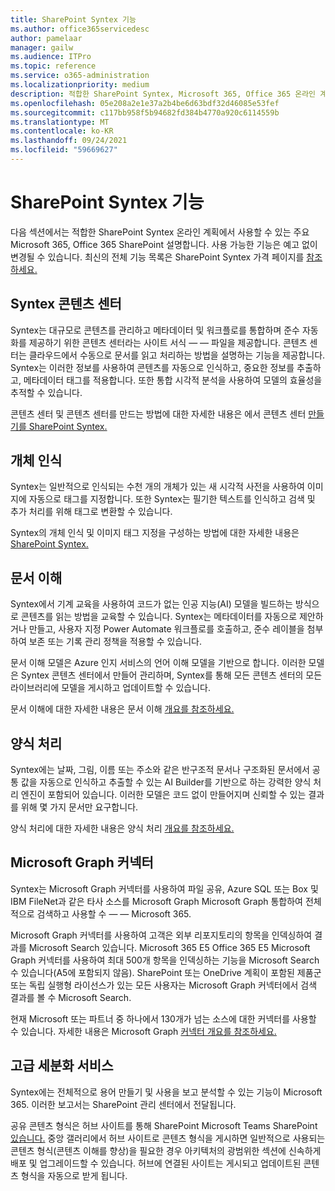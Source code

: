 ```yaml
---
title: SharePoint Syntex 기능
ms.author: office365servicedesc
author: pamelaar
manager: gailw
ms.audience: ITPro
ms.topic: reference
ms.service: o365-administration
ms.localizationpriority: medium
description: 적합한 SharePoint Syntex, Microsoft 365, Office 365 온라인 계획에서 사용할 수 있는 주요 SharePoint 대해 자세히 알아보습니다.
ms.openlocfilehash: 05e208a2e1e37a2b4be6d63bdf32d46085e53fef
ms.sourcegitcommit: c117bb958f5b94682fd384b4770a920c6114559b
ms.translationtype: MT
ms.contentlocale: ko-KR
ms.lasthandoff: 09/24/2021
ms.locfileid: "59669627"
---
```

# <a name="sharepoint-syntex-features"></a>SharePoint Syntex 기능 

다음 섹션에서는 적합한 [](sharepoint-syntex-service-description.md) SharePoint Syntex 온라인 계획에서 사용할 수 있는 주요 Microsoft 365, Office 365 SharePoint 설명합니다. 사용 가능한 기능은 예고 없이 변경될 수 있습니다. 최신의 전체 기능 목록은 SharePoint Syntex 가격 페이지를 [참조하세요.](https://www.microsoft.com/microsoft-365/enterprise/sharepoint-syntex)

## <a name="syntex-content-center"></a>Syntex 콘텐츠 센터

Syntex는 대규모로 콘텐츠를 관리하고 메타데이터 및 워크플로를 통합하며 준수 자동화를 제공하기 위한 콘텐츠 센터라는 사이트 서식 &mdash;  &mdash; 파일을 제공합니다. 콘텐츠 센터는 클라우드에서 수동으로 문서를 읽고 처리하는 방법을 설명하는 기능을 제공합니다. Syntex는 이러한 정보를 사용하여 콘텐츠를 자동으로 인식하고, 중요한 정보를 추출하고, 메타데이터 태그를 적용합니다. 또한 통합 시각적 분석을 사용하여 모델의 효율성을 추적할 수 있습니다.

콘텐츠 센터 및 콘텐츠 센터를 만드는 방법에 대한 자세한 내용은 에서 콘텐츠 센터 [만들기를 SharePoint Syntex.](/microsoft-365/contentunderstanding/create-a-content-center)

## <a name="object-recognition"></a>개체 인식

Syntex는 일반적으로 인식되는 수천 개의 개체가 있는 새 시각적 사전을 사용하여 이미지에 자동으로 태그를 지정합니다. 또한 Syntex는 필기한 텍스트를 인식하고 검색 및 추가 처리를 위해 태그로 변환할 수 있습니다.

Syntex의 개체 인식 및 이미지 태그 지정을 구성하는 방법에 대한 자세한 내용은 [SharePoint Syntex.](/microsoft-365/contentunderstanding/image-tagging)

## <a name="document-understanding"></a>문서 이해

Syntex에서 기계 교육을 사용하여 코드가 없는 인공 지능(AI) 모델을 빌드하는 방식으로 콘텐츠를 읽는 방법을 교육할 수 있습니다. Syntex는 메타데이터를 자동으로 제안하거나 만들고, 사용자 지정 Power Automate 워크플로를 호출하고, 준수 레이블을 첨부하여 보존 또는 기록 관리 정책을 적용할 수 있습니다.

문서 이해 모델은 Azure 인지 서비스의 언어 이해 모델을 기반으로 합니다. 이러한 모델은 Syntex 콘텐츠 센터에서 만들어 관리하며, Syntex를 통해 모든 콘텐츠 센터의 모든 라이브러리에 모델을 게시하고 업데이트할 수 있습니다.

문서 이해에 대한 자세한 내용은 문서 이해 [개요를 참조하세요.](/microsoft-365/contentunderstanding/document-understanding-overview)

## <a name="form-processing"></a>양식 처리

Syntex에는 날짜, 그림, 이름 또는 주소와 같은 반구조적 문서나 구조화된 문서에서 공통 값을 자동으로 인식하고 추출할 수 있는 AI Builder를 기반으로 하는 강력한 양식 처리 엔진이 포함되어 있습니다. 이러한 모델은 코드 없이 만들어지며 신뢰할 수 있는 결과를 위해 몇 가지 문서만 요구합니다.

양식 처리에 대한 자세한 내용은 양식 처리 [개요를 참조하세요.](/microsoft-365/contentunderstanding/form-processing-overview)

## <a name="microsoft-graph-content-connectors"></a>Microsoft Graph 커넥터

Syntex는 Microsoft Graph 커넥터를 사용하여 파일 공유, Azure SQL 또는 Box 및 IBM FileNet과 같은 타사 소스를 Microsoft Graph Microsoft Graph 통합하여 전체적으로 검색하고 사용할 수 &mdash; &mdash; Microsoft 365.

Microsoft Graph 커넥터를 사용하여 고객은 외부 리포지토리의 항목을 인덱싱하여 결과를 Microsoft Search 있습니다. Microsoft 365 E5 Office 365 E5 Microsoft Graph 커넥터를 사용하여 최대 500개 항목을 인덱싱하는 기능을 Microsoft Search 수 있습니다(A5에 포함되지 않음). SharePoint 또는 OneDrive 계획이 포함된 제품군 또는 독립 실행형 라이선스가 있는 모든 사용자는 Microsoft Graph 커넥터에서 검색 결과를 볼 수 Microsoft Search.

현재 Microsoft 또는 파트너 중 하나에서 130개가 넘는 소스에 대한 커넥터를 사용할 수 있습니다. 자세한 내용은 Microsoft Graph [커넥터 개요를 참조하세요.](/MicrosoftSearch/connectors-overview)

## <a name="advanced-taxonomy-services"></a>고급 세분화 서비스

Syntex에는 전체적으로 용어 만들기 및 사용을 보고 분석할 수 있는 기능이 Microsoft 365. 이러한 보고서는 SharePoint 관리 센터에서 전달됩니다.

공유 콘텐츠 형식은 허브 사이트를 통해 SharePoint Microsoft Teams SharePoint [있습니다.](/sharepoint/dev/features/hub-site/hub-site-overview) 중앙 갤러리에서 허브 사이트로 콘텐츠 형식을 게시하면 일반적으로 사용되는 콘텐츠 형식(콘텐츠 이해를 향상)을 필요한 경우 아키텍처의 광범위한 섹션에 신속하게 배포 및 업그레이드할 수 있습니다. 허브에 연결된 사이트는 게시되고 업데이트된 콘텐츠 형식을 자동으로 받게 됩니다.